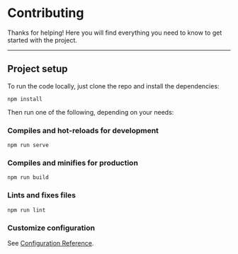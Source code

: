 # Contributing

Thanks for helping! Here you will find everything you need to know to get started with the project.




***

## Project setup

To run the code locally, just clone the repo and install the dependencies:

```
npm install
```

Then run one of the following, depending on your needs:

### Compiles and hot-reloads for development
```
npm run serve
```

### Compiles and minifies for production
```
npm run build
```

### Lints and fixes files
```
npm run lint
```

### Customize configuration
See [Configuration Reference](https://cli.vuejs.org/config/).
